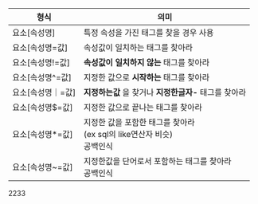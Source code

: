 | 형식              | 의미                                                                        |
|-------------------|-----------------------------------------------------------------------------|
| 요소[속성명]      | 특정 속성을 가진 태그를 찾을 경우 사용                                      |
| 요소[속성명=값]   | 속성값이 일치하는 태그를 찾아라                                             |
| 요소[속성명!=값]  | **속성값이 일치하지 않는** 태그를 찾아라                                    |
| 요소[속성명^=값]  | 지정한 값으로 **시작하는** 태그를 찾아라                                    |
| 요소[속성명｜=값] | **지정하는값** 을 찾거나 **지정한글자-** 태그를 찾아라                      |
| 요소[속성명$=값]  | 지정한 값으로 끝나는 태그를 찾아라                                          |
| 요소[속성명*=값]  | 지정한 값을 포함한 태그를 찾아라<br>(ex sql의 like연산자 비슷) <br>공백인식 |
| 요소[속성명~=값]  | 지정한값을 단어로서 포함하는 태그를 찾아라<br> 공백인식                     |

2233
